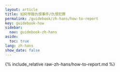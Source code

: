 ```yaml
---
layout: article
title: 如何举报仇恨事件/仇恨犯罪
permalink: /guidebook/zh-hans/how-to-report
key: guidebook-how
sidebar:
  nav: guidebook-zh-hans
aside:
  toc: true
lang: zh-hans
show_date: false
---
```


{% include_relative raw-zh-hans/how-to-report.md %}
